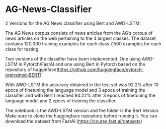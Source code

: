 # AG-News-Classifier
2 Versions for the AG News classifier using Bert and AWD-LSTM:

The AG News corpus consists of news articles from the AG’s corpus of news articles on the web pertaining to the 4 largest 
classes.
The dataset contains 120,000 training examples for each class 7,500 examples for each class for testing. 

Two versions of the classifier have been implemented. One using AWD-LSTM in Pytorch/FastAI and one using Bert in Pytorch
based on the repository of hugginface(https://github.com/huggingface/pytorch-pretrained-BERT) 

With AWD-LSTM the accuracy obtained in the test set was 92.2% after 10 epocs of finetuning the language model and 3 epocs of training the classifier 
and with Bert I reached 94.22% after 3 epocs of finetuning the language model and 2 epocs of training the classifier.

The notebook is the AWD-LSTM version and the folder is the Bert Version. Make sure to clone the huggingface repository before
running it. You can download the dataset from FastAI.(https://course.fast.ai/datasets)
